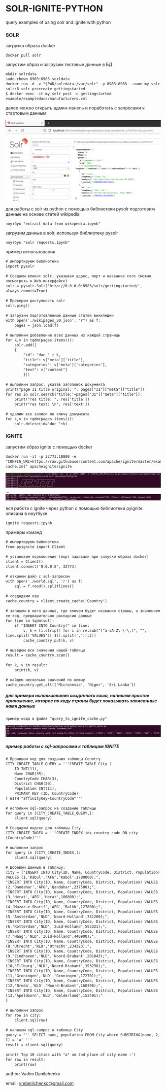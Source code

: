 # SOLR-IGNITE-PYTHON
query examples of using solr and ignite with python

### SOLR
загрузка образа docker

<xml/>

    docker pull solr
    

    
запустим образ и загрузим тестовые данные в БД

<xml/>
    
    mkdir solrdata
    sudo chown 8983:8983 sorldata
    docker run -d -v "$PWD/solrdata:/var/solr" -p 8983:8983 --name my_solr solr:8 solr-precreate gettingstarted
    $ docker exec -it my_solr post -c gettingstarted example/exampledocs/manufacturers.xml


далее можно открыть админ-панель и поработать с запросами к стартовым данным

![solr admin panel](screenshots/solr%20admin%20panel.png)
 
для работы с solr из python с помощью библиотеки pysolr подготовим данные на основе статей wikipedia

<xml/>
    
    ноутбук "extract data from wikipedia.ipynb"
    

загрузим данные в solr, используя библиотеку pysolr
<xml/>

    ноутбук "solr requests.ipynb"
    

пример использования

<xml/>
   
    # импортируем библиотеки
    import pysolr
    
    # Создаем клиент solr, указывая адрес, порт и название core (можно посмотреть в Web-интерфейсе)
    solr = pysolr.Solr('http://0.0.0.0:8983/solr/gettingstarted/', always_commit=True)
    
    # Проверим доступность solr
    solr.ping()
    
    # загрузим подготовленные данные статей википедии
    with open('./wikipages_50.json', "r") as f:
        pages = json.load(f)
        
    # выполним добавление всех данных из каждой страницы
    for k,v in tqdm(pages.items()):
        solr.add([
        {
            "id": "doc_" + k,
            "title": v['meta']['title'],
            "categories": v['meta']['categories'],
            "text": v["content"]
            }])
            
    # выполним запрос, указав заголовок документа
    print("page 31 title original: ", pages["31"]["meta"]["title"])
    for res in solr.search('title:'+pages["31"]["meta"]["title"]):
        print("res title: ", res['title'])
        print("res text: \n", res['text'])
        
    # удалим все записи по ключу документа
    for k,v in tqdm(pages.items()):
        solr.delete(id="doc_"+k)



### IGNITE

запустим образ ignite с помощью docker

<xml/>

    docker run -it -p 32773:10800 -e "CONFIG_URI=https://raw.githubusercontent.com/apache/ignite/master/examples/config/example-cache.xml" apacheignite/ignite
    
![ignite docker run](screenshots/ignite%20docker%20run.png)
...
![ignite docker run ok](screenshots/ignite%20docker%20run%20ok.png)   
 
вся работа с ignite через python с помощью библиотеки pyignite описана в ноутбуке

<xml/>

    ignite requests.ipynb
    
    
примеры команд

<xml/>

    # импортируем библиотеки
    from pyignite import Client
    
    # установим подключение (порт задавали при запуске образа docker)
    client = Client()
    client.connect('0.0.0.0', 32773)
    
    # откроем файл с sql-запросом
    with open('./world.sql', 'r') as f:
        sql = f.read().splitlines()
        
    # создадаим кэш
    cache_country = client.create_cache('Country')
    
    # запишем в него данные, где ключом будет название страны, а значением ее код, предварительно распарсив данные
    for line in tqdm(sql):
        if "INSERT INTO Country(" in line:
            v, k = [i.strip() for i in re.sub("[^a-zA-Z\ \-\,]", "", line.split('VALUES')[-1]).split(',')[:2]]
            cache_country.put(k, v)
            
    # выведем все значения нашей таблицы
    result = cache_country.scan()
    
    for k, v in result:
        print(k, v)
        
    # найдем несколько значений по ключу
    cache_country.get_all(['Micronesia', 'Niger', 'Sri Lanka'])
    
##### для примера использования созданного кэша, напишем простое приложение, которое по коду страны будет показывать записанные нами данные

<xml/>

    пример кода в файле "query_to_ignite_cache.py"
    
![python ignite cache request](screenshots/python%20ignite%20cache%20request.png)   

    
##### пример работы с sql-запросами к таблицам IGNITE

<xml/>

    # Пропишем код для создания таблицы Country
    CITY_CREATE_TABLE_QUERY = '''CREATE TABLE City (
        ID INT(11),
        Name CHAR(35),
        CountryCode CHAR(3),
        District CHAR(20),
        Population INT(11),
        PRIMARY KEY (ID, CountryCode)
    ) WITH "affinityKey=CountryCode"'''
    
    # исполним sql-запрос на создание таблицы
    for query in [CITY_CREATE_TABLE_QUERY,]:
        client.sql(query)
        
    # Создадим индекс для таблицы City
    CITY_CREATE_INDEX = '''CREATE INDEX idx_country_code ON city (CountryCode)'''
    
    # выполним запрос
    for query in [CITY_CREATE_INDEX,]:
        client.sql(query)
        
    # Добавим данные в таблицу:
    city = ["INSERT INTO City(ID, Name, CountryCode, District, Population) VALUES (1,'Kabul','AFG','Kabol',1780000);",
    "INSERT INTO City(ID, Name, CountryCode, District, Population) VALUES (2,'Qandahar','AFG','Qandahar',237500);",
    "INSERT INTO City(ID, Name, CountryCode, District, Population) VALUES (3,'Herat','AFG','Herat',186800);",
    "INSERT INTO City(ID, Name, CountryCode, District, Population) VALUES (4,'Mazar-e-Sharif','AFG','Balkh',127800);",
    "INSERT INTO City(ID, Name, CountryCode, District, Population) VALUES (5,'Amsterdam','NLD','Noord-Holland',731200);",
    "INSERT INTO City(ID, Name, CountryCode, District, Population) VALUES (6,'Rotterdam','NLD','Zuid-Holland',593321);",
    "INSERT INTO City(ID, Name, CountryCode, District, Population) VALUES (7,'Haag','NLD','Zuid-Holland',440900);",
    "INSERT INTO City(ID, Name, CountryCode, District, Population) VALUES (8,'Utrecht','NLD','Utrecht',234323);",
    "INSERT INTO City(ID, Name, CountryCode, District, Population) VALUES (9,'Eindhoven','NLD','Noord-Brabant',201843);",
    "INSERT INTO City(ID, Name, CountryCode, District, Population) VALUES (10,'Tilburg','NLD','Noord-Brabant',193238);",
    "INSERT INTO City(ID, Name, CountryCode, District, Population) VALUES (11,'Groningen','NLD','Groningen',172701);",
    "INSERT INTO City(ID, Name, CountryCode, District, Population) VALUES (12,'Breda','NLD','Noord-Brabant',160398);",
    "INSERT INTO City(ID, Name, CountryCode, District, Population) VALUES (13,'Apeldoorn','NLD','Gelderland',153491);"  
    ]
    
    # выполним запрос
    for row in city:
        client.sql(row)
        
    # напишем sql-запрос к таблице City
    query = ''' SELECT name, population FROM City where SUBSTRING(name, 2, 1) = 'a' '''
    result = client.sql(query)
    
    print('Top 10 cities with "a" on 2nd place of city name :')
    for row in result:
        print(row)
        
    
        
author: Vadim Danilchenko

email: vndanilchenko@gmail.com 